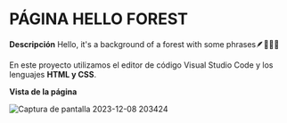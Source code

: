 # PÁGINA HELLO FOREST

**Descripción**
Hello, it's a background of a forest with some phrases🪶🌳🌱🌿

En este proyecto utilizamos el editor de código Visual Studio Code y los lenguajes **HTML y CSS**.

**Vista de la página**

![Captura de pantalla 2023-12-08 203424](https://github.com/daniii2012/hello/assets/125592302/77293036-2cc0-420a-a69a-a5d76f6021e2)
